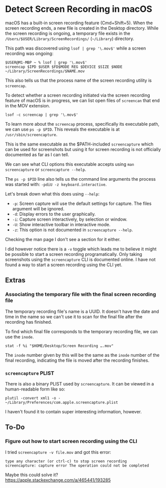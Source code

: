 # Detect Screen Recording in macOS

macOS has a built-in screen recording feature (Cmd+Shift+5).
When the screen recording ends, a new file is created in the Desktop directory.
While the screen recording is ongoing, a temporary file exists in the
`/Users/$USER/Library/ScreenRecordings/` (`~/Library`) directory.

This path was discovered using `lsof | grep '\.mov$'` while a screen recording
was ongoing:

```
$USER@M1-MBP ~ % lsof | grep '\.mov$'
screencap $IPD $USER $FD$MODE REG $DEVICE $SIZE $NODE ~/Library/ScreenRecordings/$NAME.mov
```

This also tells us that the process name of the screen recording utility is
`screencap`.

To detect whether a screen recording initiated via the screen recording feature
of macOS is in progress, we can list open files of `screencan` that end in the
MOV extension.

```
lsof -c screencap | grep '\.mov$'
```

To learn more about the `screencap` process, specifically its executable path,
we can use `ps -p $PID`.
This reveals the executable is at `/usr/sbin/screencapture`.

This is the same executable as the $PATH-included `screencapture` which can be
used for screenshots but using it for screen recording is not officially
documented as far as I can tell.

We can see what CLI options this executable accepts using `man screencapture`
or `screencapture --help`.

The `ps -p $PID` line also tells us the command line arguments the process was
started with: `-pdiU -z keyboard.interactive`.

Let's break down what this does using `--help`:

- `-p`:
  Screen capture will use the default settings for capture.
  The files argument will be ignored.
- `-d`: Display errors to the user graphically.
- `-i`: Capture screen interactively, by selection or window.
- `-U`: Show interactive toolbar in interactive mode.
- `-z`: This option is not documented in `screencapture --help`.

Checking the man page I don't see a section for it either.

I did however notice there is a `-v` toggle which leads me to believe it
might be possible to start a screen recording programatically.
Only taking screenshots using the `screencapture` CLI is documented online.
I have not found a way to start a screen recording using the CLI yet.

## Extras

### Associating the temporary file with the final screen recording file

The temporary recording file's name is a UUID.
It doesn't have the date and time in the name so we can't use it to scan
for the final file after the recording has finished.

To find which final file corresponds to the temporary recording file, we
can use the `inode`.

`stat -f %i "$HOME/Desktop/Screen Recording ….mov"`

The `inode` number given by this will be the same as the `inode` number
of the final recording, indicating the file is moved after the recording
finishes.

### `screencapture` PLIST

There is also a binary PLIST used by `screencapture`.
It can be viewed in a human-readable form like so:

```
plutil -convert xml1 -o - ~/Library/Preferences/com.apple.screencapture.plist
```

I haven't found it to contain super interesting information, however.

## To-Do

### Figure out how to start screen recording using the CLI

I tried `screencapture -v file.mov` and got this error:

```
type any character (or ctrl-c) to stop screen recording
screencapture: capture error The operation could not be completed
```

Maybe this could solve it? https://apple.stackexchange.com/a/465441/193285
